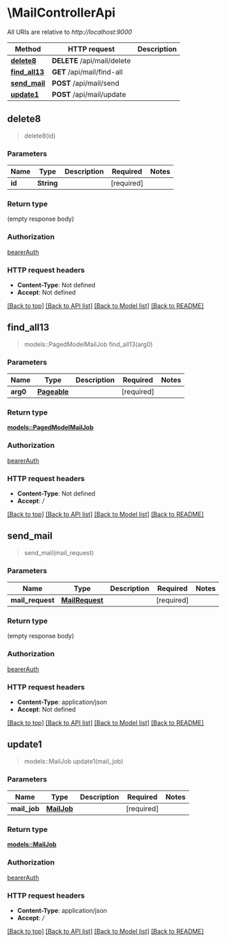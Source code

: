 # \MailControllerApi

All URIs are relative to *http://localhost:9000*

Method | HTTP request | Description
------------- | ------------- | -------------
[**delete8**](MailControllerApi.md#delete8) | **DELETE** /api/mail/delete | 
[**find_all13**](MailControllerApi.md#find_all13) | **GET** /api/mail/find-all | 
[**send_mail**](MailControllerApi.md#send_mail) | **POST** /api/mail/send | 
[**update1**](MailControllerApi.md#update1) | **POST** /api/mail/update | 



## delete8

> delete8(id)


### Parameters


Name | Type | Description  | Required | Notes
------------- | ------------- | ------------- | ------------- | -------------
**id** | **String** |  | [required] |

### Return type

 (empty response body)

### Authorization

[bearerAuth](../README.md#bearerAuth)

### HTTP request headers

- **Content-Type**: Not defined
- **Accept**: Not defined

[[Back to top]](#) [[Back to API list]](../README.md#documentation-for-api-endpoints) [[Back to Model list]](../README.md#documentation-for-models) [[Back to README]](../README.md)


## find_all13

> models::PagedModelMailJob find_all13(arg0)


### Parameters


Name | Type | Description  | Required | Notes
------------- | ------------- | ------------- | ------------- | -------------
**arg0** | [**Pageable**](.md) |  | [required] |

### Return type

[**models::PagedModelMailJob**](PagedModelMailJob.md)

### Authorization

[bearerAuth](../README.md#bearerAuth)

### HTTP request headers

- **Content-Type**: Not defined
- **Accept**: */*

[[Back to top]](#) [[Back to API list]](../README.md#documentation-for-api-endpoints) [[Back to Model list]](../README.md#documentation-for-models) [[Back to README]](../README.md)


## send_mail

> send_mail(mail_request)


### Parameters


Name | Type | Description  | Required | Notes
------------- | ------------- | ------------- | ------------- | -------------
**mail_request** | [**MailRequest**](MailRequest.md) |  | [required] |

### Return type

 (empty response body)

### Authorization

[bearerAuth](../README.md#bearerAuth)

### HTTP request headers

- **Content-Type**: application/json
- **Accept**: Not defined

[[Back to top]](#) [[Back to API list]](../README.md#documentation-for-api-endpoints) [[Back to Model list]](../README.md#documentation-for-models) [[Back to README]](../README.md)


## update1

> models::MailJob update1(mail_job)


### Parameters


Name | Type | Description  | Required | Notes
------------- | ------------- | ------------- | ------------- | -------------
**mail_job** | [**MailJob**](MailJob.md) |  | [required] |

### Return type

[**models::MailJob**](MailJob.md)

### Authorization

[bearerAuth](../README.md#bearerAuth)

### HTTP request headers

- **Content-Type**: application/json
- **Accept**: */*

[[Back to top]](#) [[Back to API list]](../README.md#documentation-for-api-endpoints) [[Back to Model list]](../README.md#documentation-for-models) [[Back to README]](../README.md)

